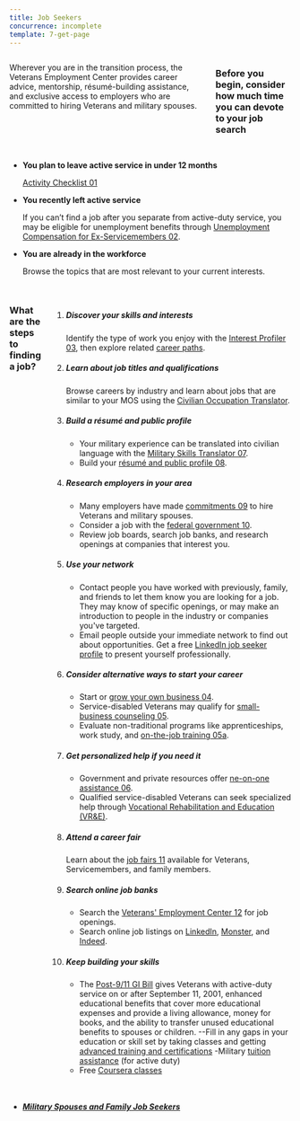 ```yaml
---
title: Job Seekers
concurrence: incomplete
template: 7-get-page
---
```



<div class="main interior" role="main" markdown="0">
<div class="section one" markdown="0">
<div class="row" markdown="0">
<div class="small-12 medium-9 columns left"  markdown="1">

Wherever you are in the transition process, the Veterans Employment Center provides career advice, mentorship, résumé-building assistance, and exclusive access to employers who are committed to hiring Veterans and military spouses.

### Before you begin, consider how much time you can devote to your job search

</div>

<div class="small-12 medium-9 columns left"  markdown="1">

- **You plan to leave active service in under 12 months**
  
  [Activity Checklist 01](/_dummy-placeholder.html)

- **You recently left active service**
  
  If you can’t find a job after you separate from active-duty service, you may be eligible for unemployment benefits through [Unemployment Compensation for Ex-Servicemembers 02](/_dummy-placeholder.html).

- **You are already in the workforce**
  
  Browse the topics that are most relevant to your current interests.

</div>

</div>
</div>

<div class="row" markdown="0">
<div class="small-12 columns divider margin top"  markdown="1">

### What are the steps to finding a job?

<ol class="process">
<li class="step one wow fadeIn animated">

<div markdown="1">

##### Discover your skills and interests

Identify the type of work you enjoy with the [Interest Profiler 03](/_dummy-placeholder.html), then explore related [career paths](https://www.mynextmove.org/).

</div>

</li>

<li class="step two wow fadeIn animated">

<div markdown="1">

##### Learn about job titles and qualifications

Browse careers by industry and learn about jobs that are similar to your MOS using the [Civilian Occupation Translator](/_dummy-placeholder.html).

</div>

</li>

<li class="step three wow fadeIn animated">

<div markdown="1">

##### Build a résumé and public profile

- Your military experience can be translated into civilian language with the [Military Skills Translator 07](/_dummy-placeholder.html).
- Build your [résumé and public profile 08](/_dummy-placeholder.html).

</div>

</li>

<li class="step four wow fadeIn animated">

<div markdown="1">

##### Research employers in your area

- Many employers have made [commitments 09](/_dummy-placeholder.html) to hire Veterans and military spouses.
- Consider a job with the [federal government 10](/_dummy-placeholder.html).
- Review job boards, search job banks, and research openings at companies that interest you.

</div>

</li>

<li class="step five wow fadeIn animated">

<div markdown="1">

##### Use your network

- Contact people you have worked with previously, family, and friends to let them know you are looking for a job. They may know of specific openings, or may make an introduction to people in the industry or companies you've targeted. 
- Email people outside your immediate network to find out about opportunities. Get a free [LinkedIn job seeker profile](/_dummy-placeholder.html) to present yourself professionally.

</div>

</li>

<li class="step six wow fadeIn animated">

<div markdown="1">

##### Consider alternative ways to start your career

- Start or [grow your own business 04](/_dummy-placeholder.html). 
- Service-disabled Veterans may qualify for [small-business counseling 05](/_dummy-placeholder.html).
- Evaluate non-traditional programs like apprenticeships, work study, and [on-the-job training 05a](/_dummy-placeholder.html).

</div>

</li>

<li class="step seven wow fadeIn animated">

<div markdown="1">

##### Get personalized help if you need it

- Government and private resources offer [ne-on-one assistance 06](/_dummy-placeholder.html).
- Qualified service-disabled Veterans can seek specialized help through [Vocational Rehabilitation and Education (VR&E)](/_dummy-placeholder.html).

</div>

</li>

<li class="step eight wow fadeIn animated">

<div markdown="1">

##### Attend a career fair

Learn about the [job fairs 11](/_dummy-placeholder.html) available for Veterans, Servicemembers, and family members.

</div>

</li>

<li class="step nine wow fadeIn animated">

<div markdown="1">

##### Search online job banks

- Search the [Veterans' Employment Center 12](/_dummy-placeholder.html) for job openings.
- Search online job listings on [LinkedIn](http://www.linkedin.com/), [Monster](http://www.monster.com/), and [Indeed](http://www.indeed.com/).
</div>

</li>

<li class="step last ten wow fadeIn animated">

<div markdown="1">

##### Keep building your skills

- The [Post-9/11 GI Bill](/education/gi-bill/) gives Veterans with active-duty service on or after September 11, 2001, enhanced educational benefits that cover more educational expenses and provide a living allowance, money for books, and the ability to transfer unused educational benefits to spouses or children.
--Fill in any gaps in your education or skill set by taking classes and getting  [advanced training and certifications](/education/advanced-training-and-certifications/)
-Military [tuition assistance]( http://www.military.com/education/money-for-school/tuition-assistance-ta-program-overview.html) (for active duty)
- Free [Coursera classes](https://www.surveymonkey.com/r/QSGQRFN)

</div>

</li>

</ol>

</div>
</div>
</div>

<div class="navigation">
  <div class="row">
    <div class="small-12 columns">
      <ul class="small-block-grid-1 medium-block-grid-3 cards small">
        <li>
          <a href="/_dummy-placeholder.html">
            <h5>Military Spouses and Family Job Seekers</h5>
          </a>
        </li>
      </ul>
    </div>
  </div>
</div>
